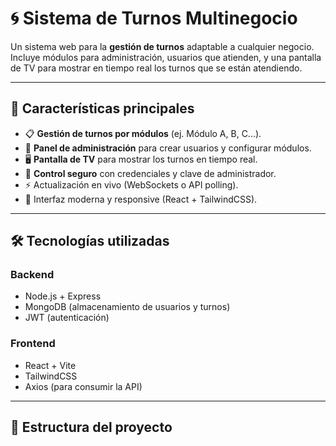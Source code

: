# 🌀 Sistema de Turnos Multinegocio

Un sistema web para la **gestión de turnos** adaptable a cualquier negocio.  
Incluye módulos para administración, usuarios que atienden, y una pantalla de TV para mostrar en tiempo real los turnos que se están atendiendo.

---

## 🚀 Características principales

- 📋 **Gestión de turnos por módulos** (ej. Módulo A, B, C...).
- 👥 **Panel de administración** para crear usuarios y configurar módulos.
- 🖥️ **Pantalla de TV** para mostrar los turnos en tiempo real.
- 🔑 **Control seguro** con credenciales y clave de administrador.
- ⚡ Actualización en vivo (WebSockets o API polling).
- 📱 Interfaz moderna y responsive (React + TailwindCSS).

---

## 🛠️ Tecnologías utilizadas

### Backend
- Node.js + Express  
- MongoDB (almacenamiento de usuarios y turnos)  
- JWT (autenticación)  

### Frontend
- React + Vite  
- TailwindCSS  
- Axios (para consumir la API)  

---

## 📂 Estructura del proyecto

